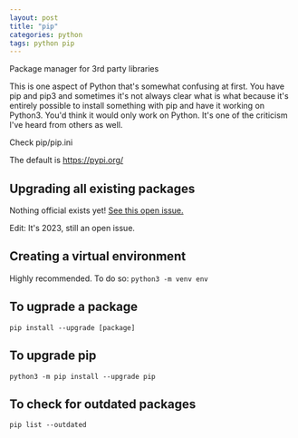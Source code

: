 ```yaml
---
layout: post
title: "pip"
categories: python
tags: python pip
---
```


Package manager for 3rd party libraries

This is one aspect of Python that's somewhat confusing at first. You have pip and pip3 and sometimes it's not always clear what is what because it's entirely possible to install something with pip and have it working on Python3. You'd think it would only work on Python. It's one of the criticism I've heard from others as well.

Check pip/pip.ini

The default is https://pypi.org/

## Upgrading all existing packages

Nothing official exists yet! <a href="https://github.com/pypa/pip/issues/4551">See this open issue.</a>

Edit: It's 2023, still an open issue.

## Creating a virtual environment

Highly recommended. To do so: `python3 -m venv env`

## To ugprade a package

`pip install --upgrade [package]`

## To upgrade pip

`python3 -m pip install --upgrade pip`

## To check for outdated packages

`pip list --outdated`
